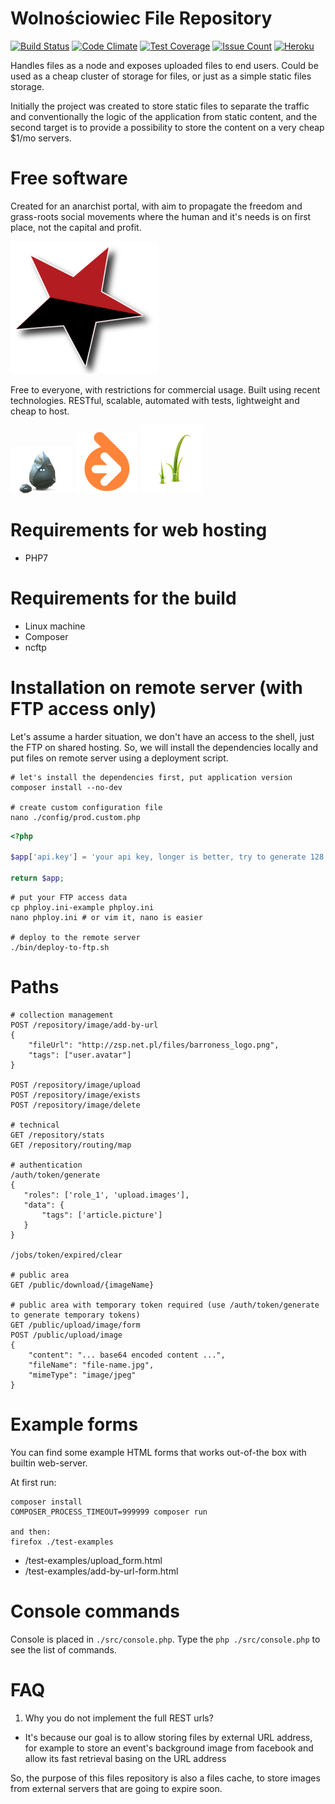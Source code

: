 Wolnościowiec File Repository
=============================

[![Build Status](https://travis-ci.org/Wolnosciowiec/image-repository.svg?branch=master)](https://travis-ci.org/Wolnosciowiec/image-repository)
[![Code Climate](https://codeclimate.com/github/Wolnosciowiec/image-repository/badges/gpa.svg)](https://codeclimate.com/github/Wolnosciowiec/image-repository)
[![Test Coverage](https://codeclimate.com/github/Wolnosciowiec/image-repository/badges/coverage.svg)](https://codeclimate.com/github/Wolnosciowiec/image-repository/coverage)
[![Issue Count](https://codeclimate.com/github/Wolnosciowiec/image-repository/badges/issue_count.svg)](https://codeclimate.com/github/Wolnosciowiec/image-repository)
[![Heroku](https://heroku-badge.herokuapp.com/?app=image-repository-test&root=?_token=api-key-here-for-external-remote-control)](https://image-repository-test.herokuapp.com/?_token=api-key-here-for-external-remote-control)

Handles files as a node and exposes uploaded files
to end users. Could be used as a cheap cluster of storage
for files, or just as a simple static files storage.

Initially the project was created to store static files
to separate the traffic and conventionally the logic of the application
from static content, and the second target is to provide a possibility
to store the content on a very cheap $1/mo servers.

Free software
=============

Created for an anarchist portal, with aim to propagate the freedom and grass-roots social movements
where the human and it's needs is on first place, not the capital and profit.

![Anarchist syndicalism](docs/anarchosyndicalism.png)

Free to everyone, with restrictions for commercial usage.
Built using recent technologies. RESTful, scalable, automated with tests, lightweight and cheap to host.

![Silex](docs/silex-logo.png) ![Doctrine 2](docs/doctrine2-logo.png) ![Twig](docs/twig-logo.png)

Requirements for web hosting
============================

- PHP7

Requirements for the build
==========================

- Linux machine
- Composer
- ncftp

Installation on remote server (with FTP access only)
====================================================

Let's assume a harder situation, we don't have an access to the shell, just the FTP on shared hosting.
So, we will install the dependencies locally and put files on remote server using a deployment script.

```
# let's install the dependencies first, put application version
composer install --no-dev

# create custom configuration file
nano ./config/prod.custom.php
```

```php
<?php

$app['api.key'] = 'your api key, longer is better, try to generate 128 characters - "openssl rand -base64 64" is helpful, but remember to remove the = and + characters';

return $app;
```

```
# put your FTP access data
cp phploy.ini-example phploy.ini
nano phploy.ini # or vim it, nano is easier

# deploy to the remote server
./bin/deploy-to-ftp.sh
```


Paths
=====

```
# collection management
POST /repository/image/add-by-url
{
    "fileUrl": "http://zsp.net.pl/files/barroness_logo.png",
    "tags": ["user.avatar"] 
}

POST /repository/image/upload
POST /repository/image/exists
POST /repository/image/delete

# technical
GET /repository/stats
GET /repository/routing/map

# authentication
/auth/token/generate
{
   "roles": ['role_1', 'upload.images'],
   "data": {
       "tags": ['article.picture']
   }
}

/jobs/token/expired/clear

# public area
GET /public/download/{imageName}

# public area with temporary token required (use /auth/token/generate to generate temporary tokens)
GET /public/upload/image/form
POST /public/upload/image
{
    "content": "... base64 encoded content ...",
    "fileName": "file-name.jpg",
    "mimeType": "image/jpeg"
}
```

Example forms
=============

You can find some example HTML forms that works out-of-the box with builtin web-server.

At first run:

```
composer install
COMPOSER_PROCESS_TIMEOUT=999999 composer run

and then:
firefox ./test-examples
```

- /test-examples/upload_form.html
- /test-examples/add-by-url-form.html


Console commands
================

Console is placed in `./src/console.php`.
Type the `php ./src/console.php` to see the list of commands.

FAQ
===

1. Why you do not implement the full REST urls?
- It's because our goal is to allow storing files by external URL address,
for example to store an event's background image from facebook
and allow its fast retrieval basing on the URL address

So, the purpose of this files repository is also a files cache,
to store images from external servers that are going to expire soon.
